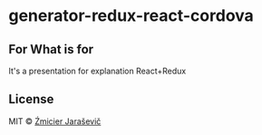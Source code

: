 # generator-redux-react-cordova

## For What is for

It's a presentation for explanation React+Redux

## License

MIT © [Źmicier Jaraševič]()
